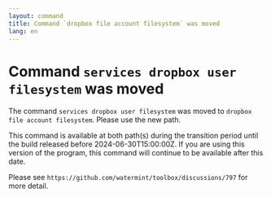 ```yaml
---
layout: command
title: Command `dropbox file account filesystem` was moved
lang: en
---
```


# Command `services dropbox user filesystem` was moved

The command `services dropbox user filesystem` was moved to `dropbox file account filesystem`. Please use the new path.

This command is available at both path(s) during the transition period until the build released before 2024-06-30T15:00:00Z. If you are using this version of the program, this command will continue to be available after this date.

Please see `https://github.com/watermint/toolbox/discussions/797` for more detail.


